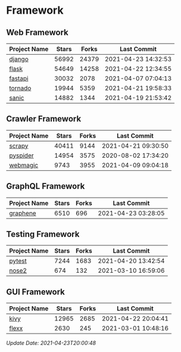 # Framework

## Web Framework
| Project Name | Stars | Forks | Last Commit |
| ------------ | ----- | ----- | ----------- |
| [django](https://github.com/django/django) | 56992 | 24379 | 2021-04-23 14:32:53 |
| [flask](https://github.com/pallets/flask) | 54649 | 14258 | 2021-04-22 12:34:55 |
| [fastapi](https://github.com/tiangolo/fastapi) | 30032 | 2078 | 2021-04-07 07:04:13 |
| [tornado](https://github.com/tornadoweb/tornado) | 19944 | 5359 | 2021-04-21 19:58:33 |
| [sanic](https://github.com/sanic-org/sanic) | 14882 | 1344 | 2021-04-19 21:53:42 |

## Crawler Framework
| Project Name | Stars | Forks | Last Commit |
| ------------ | ----- | ----- | ----------- |
| [scrapy](https://github.com/scrapy/scrapy) | 40411 | 9144 | 2021-04-21 09:30:50 |
| [pyspider](https://github.com/binux/pyspider) | 14954 | 3575 | 2020-08-02 17:34:20 |
| [webmagic](https://github.com/code4craft/webmagic) | 9743 | 3955 | 2021-04-09 09:04:18 |

## GraphQL Framework
| Project Name | Stars | Forks | Last Commit |
| ------------ | ----- | ----- | ----------- |
| [graphene](https://github.com/graphql-python/graphene) | 6510 | 696 | 2021-04-23 03:28:05 |

## Testing Framework
| Project Name | Stars | Forks | Last Commit |
| ------------ | ----- | ----- | ----------- |
| [pytest](https://github.com/pytest-dev/pytest) | 7244 | 1683 | 2021-04-20 13:42:54 |
| [nose2](https://github.com/nose-devs/nose2) | 674 | 132 | 2021-03-10 16:59:06 |

## GUI Framework
| Project Name | Stars | Forks | Last Commit |
| ------------ | ----- | ----- | ----------- |
| [kivy](https://github.com/kivy/kivy) | 12965 | 2685 | 2021-04-22 20:04:41 |
| [flexx](https://github.com/flexxui/flexx) | 2630 | 245 | 2021-03-01 10:48:16 |

*Update Date: 2021-04-23T20:00:48*